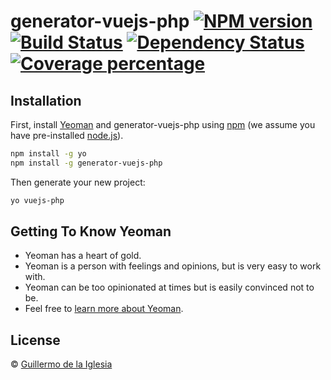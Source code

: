 # generator-vuejs-php [![NPM version][npm-image]][npm-url] [![Build Status][travis-image]][travis-url] [![Dependency Status][daviddm-image]][daviddm-url] [![Coverage percentage][coveralls-image]][coveralls-url]
> 

## Installation

First, install [Yeoman](http://yeoman.io) and generator-vuejs-php using [npm](https://www.npmjs.com/) (we assume you have pre-installed [node.js](https://nodejs.org/)).

```bash
npm install -g yo
npm install -g generator-vuejs-php
```

Then generate your new project:

```bash
yo vuejs-php
```

## Getting To Know Yeoman

 * Yeoman has a heart of gold.
 * Yeoman is a person with feelings and opinions, but is very easy to work with.
 * Yeoman can be too opinionated at times but is easily convinced not to be.
 * Feel free to [learn more about Yeoman](http://yeoman.io/).

## License

 © [Guillermo de la Iglesia]()


[npm-image]: https://badge.fury.io/js/generator-vuejs-php.svg
[npm-url]: https://npmjs.org/package/generator-vuejs-php
[travis-image]: https://travis-ci.com//generator-vuejs-php.svg?branch=master
[travis-url]: https://travis-ci.com//generator-vuejs-php
[daviddm-image]: https://david-dm.org//generator-vuejs-php.svg?theme=shields.io
[daviddm-url]: https://david-dm.org//generator-vuejs-php
[coveralls-image]: https://coveralls.io/repos//generator-vuejs-php/badge.svg
[coveralls-url]: https://coveralls.io/r//generator-vuejs-php
